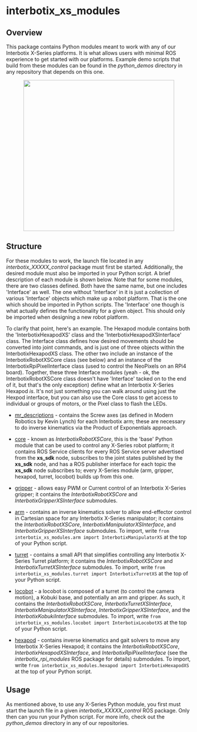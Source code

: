 # interbotix_xs_modules

## Overview
This package contains Python modules meant to work with any of our Interbotix X-Series platforms. It is what allows users with minimal ROS experience to get started with our platforms. Example demo scripts that build from these modules can be found in the *python_demos* directory in any repository that depends on this one.

<p align="center">
    <a href=”https://www.youtube.com/watch?v=KoqBEvz4GII”>
        <img width="410" height="auto" src="https://www.trossenrobotics.com/shared/github/github_working_with_python.png">
    </a>
</p>

## Structure
For these modules to work, the launch file located in any *interbotix_XXXXX_control* package must first be started. Additionally, the desired module must also be imported in your Python script. A brief description of each module is shown below. Note that for some modules, there are two classes defined. Both have the same name, but one includes 'Interface' as well. The one without 'Interface' in it is just a collection of various 'Interface' objects which make up a robot platform. That is the one which should be imported in Python scripts. The 'Interface' one though is what actually defines the functionality for a given object. This should only be imported when designing a new robot platform.

To clarify that point, here's an example. The Hexapod module contains both the 'InterbotixHexapodXS' class and the 'InterbotixHexapodXSInterface' class. The Interface class defines how desired movements should be converted into joint commands, and is just one of three objects within the InterbotixHexapodXS class. The other two include an instance of the InterbotixRobotXSCore class (see below) and an instance of the InterbotixRpiPixelInterface class (used to control the NeoPixels on an RPi4 board). Together, these three Interface modules (yeah - ok, the InterbotixRobotXSCore class doesn't have 'Interface' tacked on to the end of it, but that's the only exception) define what an Interbotix X-Series Hexapod *is*. It's not just something you can walk around using just the Hexpod interface, but you can also use the Core class to get access to individual or groups of motors, or the Pixel class to flash the LEDs.

- [mr_descriptions](src/interbotix_xs_modules/mr_descriptions.py) - contains the Screw axes (as defined in Modern Robotics by Kevin Lynch) for each Interbotix arm; these are necessary to do inverse kinematics via the Product of Exponentials approach.

- [core](src/interbotix_xs_modules/core.py) - known as *InterbotixRobotXSCore*, this is the 'base' Python module that can be used to control any X-Series robot platform; it contains ROS Service clients for every ROS Service server advertised from the **xs_sdk** node, subscribes to the joint states published by the **xs_sdk** node, and has a ROS publisher interface for each topic the **xs_sdk** node subscribes to; every X-Series module (arm, gripper, hexapod, turret, locobot) builds up from this one.

- [gripper](src/interbotix_xs_modules/gripper.py) - allows easy PWM or Current control of an Interbotix X-Series gripper; it contains the *InterbotixRobotXSCore* and *InterbotixGripperXSInterface* submodules.

- [arm](src/interbotix_xs_modules/arm.py) - contains an inverse kinematics solver to allow end-effector control in Cartesian space for any Interbotix X-Series manipulator; it contains the *InterbotixRobotXSCore*, *InterbotixManipulatorXSInterface*, and *InterbotixGripperXSInterface* submodules. To import, write `from interbotix_xs_modules.arm import InterbotixManipulatorXS` at the top of your Python script.

- [turret](src/interbotix_xs_modules/turret.py) - contains a small API that simplifies controlling any Interbotix X-Series Turret platform; it contains the *InterbotixRobotXSCore* and *InterbotixTurretXSInterface* submodules. To import, write `from interbotix_xs_modules.turret import InterbotixTurretXS` at the top of your Python script.

- [locobot](src/interbotix_xs_modules/locobot.py) - a locobot is composed of a turret (to control the camera motion), a Kobuki base, and potentially an arm and gripper. As such, it contains the *InterbotixRobotXSCore*, *InterbotixTurretXSInterface*, *InterbotixManipulatorXSInterface*, *InterbotixGripperXSInterface*, and the *InterbotixKobukiInterface* submodules. To import, write `from interbotix_xs_modules.locobot import InterbotixLocobotXS` at the top of your Python script.

- [hexapod](src/interbotix_xs_modules/hexapod.py) - contains inverse kinematics and gait solvers to move any Interbotix X-Series Hexapod; it contains the *InterbotixRobotXSCore*, *InterbotixHexapodXSInterface*, and *InterbotixRpiPixelInterface* (see the *interbotix_rpi_modules* ROS package for details) submodules. To import, write `from interbotix_xs_modules.hexapod import InterbotixHexapodXS` at the top of your Python script.

## Usage
As mentioned above, to use any X-Series Python module, you first must start the launch file in a given *interbotix_XXXXX_control* ROS package. Only then can you run your Python script. For more info, check out the *python_demos* directory in any of our repositories.
